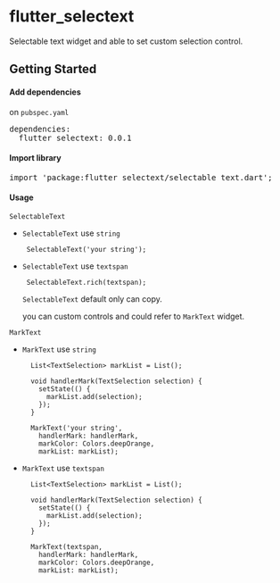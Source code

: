 # flutter_selectext

Selectable text widget and able to set custom selection control.

## Getting Started

#### Add dependencies

on `pubspec.yaml`

<pre>
dependencies:
  flutter_selectext: 0.0.1
</pre>

#### Import library

<pre>
import 'package:flutter_selectext/selectable_text.dart';
</pre>

#### Usage

`SelectableText`

- `SelectableText` use `string`

  ```
   SelectableText('your string');
  ```

- `SelectableText` use `textspan`

  ```
   SelectableText.rich(textspan);
  ```

  `SelectableText` default only can copy.

  you can custom controls and could refer to `MarkText` widget.

`MarkText`

- `MarkText` use `string`

  ```
    List<TextSelection> markList = List();

    void handlerMark(TextSelection selection) {
      setState(() {
        markList.add(selection);
      });
    }

    MarkText('your string',
      handlerMark: handlerMark,
      markColor: Colors.deepOrange,
      markList: markList);
  ```

- `MarkText` use `textspan`

  ```
    List<TextSelection> markList = List();

    void handlerMark(TextSelection selection) {
      setState(() {
        markList.add(selection);
      });
    }

    MarkText(textspan,
      handlerMark: handlerMark,
      markColor: Colors.deepOrange,
      markList: markList);
  ```
